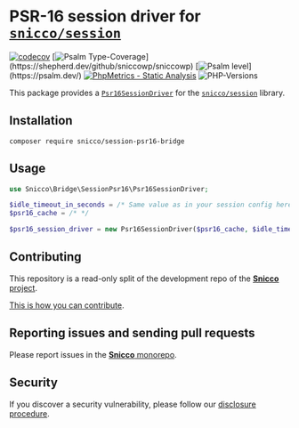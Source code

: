 # PSR-16 session driver for [`snicco/session`](https://github.com/sniccowp/session)

[![codecov](https://img.shields.io/badge/Coverage-100%25-success
)](https://codecov.io/gh/sniccowp/sniccowp)
[![Psalm Type-Coverage](https://shepherd.dev/github/sniccowp/sniccowp/coverage.svg?)](https://shepherd.dev/github/sniccowp/sniccowp)
[![Psalm level](https://shepherd.dev/github/sniccowp/sniccowp/level.svg?)](https://psalm.dev/)
[![PhpMetrics - Static Analysis](https://img.shields.io/badge/PhpMetrics-Static_Analysis-2ea44f)](https://sniccowp.github.io/sniccowp/phpmetrics/SessionPsr16Bridge/index.html)
![PHP-Versions](https://img.shields.io/badge/PHP-%5E7.4%7C%5E8.0%7C%5E8.1-blue)

This package provides a [`Psr16SessionDriver`](src/Psr16SessionDriver.php) for
the [`snicco/session`](https://github.com/sniccowp/session) library.

## Installation

```shell
composer require snicco/session-psr16-bridge
```

## Usage

```php
use Snicco\Bridge\SessionPsr16\Psr16SessionDriver;

$idle_timeout_in_seconds = /* Same value as in your session config here */
$psr16_cache = /* */

$psr16_session_driver = new Psr16SessionDriver($psr16_cache, $idle_timeout_in_seconds);
```


## Contributing

This repository is a read-only split of the development repo of the
[**Snicco** project](https://github.com/sniccowp/sniccowp).

[This is how you can contribute](https://github.com/sniccowp/sniccowp/blob/master/CONTRIBUTING.md).

## Reporting issues and sending pull requests

Please report issues in the
[**Snicco** monorepo](https://github.com/sniccowp/sniccowp/blob/master/CONTRIBUTING.md##using-the-issue-tracker).

## Security

If you discover a security vulnerability, please follow
our [disclosure procedure](https://github.com/sniccowp/sniccowp/blob/master/SECURITY.md).
